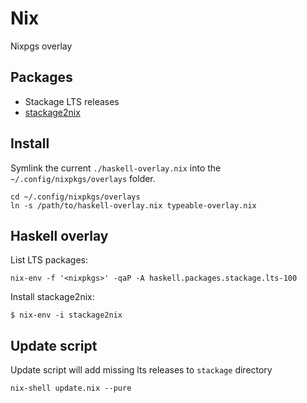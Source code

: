 # Nix

Nixpgs overlay

## Packages

- Stackage LTS releases
- [stackage2nix][]

## Install

Symlink the current `./haskell-overlay.nix` into the `~/.config/nixpkgs/overlays` folder.

```
cd ~/.config/nixpkgs/overlays
ln -s /path/to/haskell-overlay.nix typeable-overlay.nix
```

## Haskell overlay

List LTS packages:

```
nix-env -f '<nixpkgs>' -qaP -A haskell.packages.stackage.lts-100
```

Install stackage2nix:

```
$ nix-env -i stackage2nix
```

## Update script

Update script will add missing lts releases to `stackage` directory

```
nix-shell update.nix --pure
```

[stackage2nix]: https://github.com/typeable/stackage2nix
